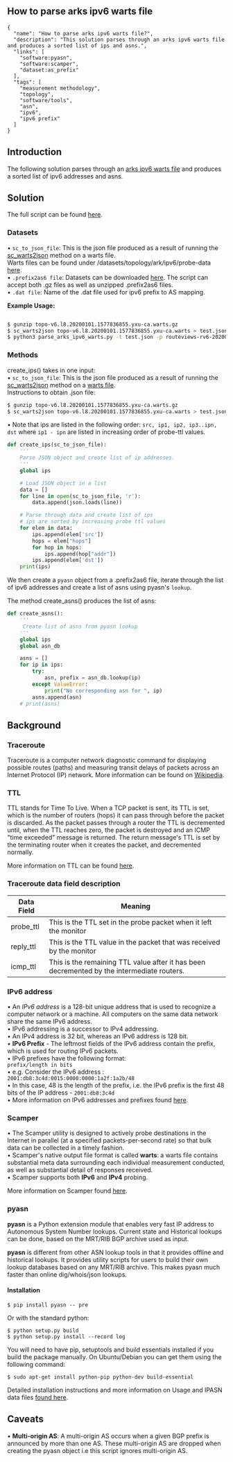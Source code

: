
## How to parse arks ipv6 warts file
~~~
{
  "name": "How to parse arks ipv6 warts file?",
  "description": "This solution parses through an arks ipv6 warts file and produces a sorted list of ips and asns.",
  "links": [
    "software:pyasn",
    "software:scamper",
    "dataset:as_prefix"
  ],
  "tags": [
    "measurement methodology",
    "topology",
    "software/tools",
    "asn",
    "ipv6",
    "ipv6 prefix"
  ]
}
~~~


## Introduction

The following solution parses through an [arks ipv6 warts file](https://www.caida.org/data/request_user_info_forms/ark.xml ) and produces a sorted list of ipv6 addresses and asns. 


## Solution

The full script can be found [here]( https://github.com/CAIDA/catalog-data/blob/how_to_parse_arks_ipv6_warts_file/sources/recipe/how_to_parse_arks_ipv6_warts_file/parse_arks_ipv6_warts.py ).

### Datasets
• `sc_to_json_file`: This is the json file produced as a result of running the [sc_warts2json](https://www.caida.org/tools/measurement/scamper/man/sc_warts2json.1.pdf) method on a warts file. \
Warts files can be found under /datasets/topology/ark/ipv6/probe-data [here](  https://www.caida.org/data/request_user_info_forms/ark.xml ). \
• `.prefix2as6 file`: Datasets can be downloaded [here]( https://www.caida.org/data/routing/routeviews-prefix2as.xml ). The script can accept both .gz files as well as unzipped .prefix2as6 files. \
• `.dat file`: Name of the .dat file used for ipv6 prefix to AS mapping. 

**Example Usage:** 
~~~bash 

$ gunzip topo-v6.l8.20200101.1577836855.yxu-ca.warts.gz
$ sc_warts2json topo-v6.l8.20200101.1577836855.yxu-ca.warts > test.json 
$ python3 parse_arks_ipv6_warts.py -t test.json -p routeviews-rv6-20200101-1200.pfx2as.gz -d test.dat
~~~

### Methods  
create_ips() takes in one input: \
• `sc_to_json_file`: This is the json file produced as a result of running the [sc_warts2json](https://www.caida.org/tools/measurement/scamper/man/sc_warts2json.1.pdf) method on a [warts file]( https://www.caida.org/data/request_user_info_forms/ark.xml).\
Instructions to obtain .json file: 

~~~bash
$ gunzip topo-v6.l8.20200101.1577836855.yxu-ca.warts.gz
$ sc_warts2json topo-v6.l8.20200101.1577836855.yxu-ca.warts > test.json 
~~~
    
    
• Note that ips are listed in the following order: `src, ip1, ip2, ip3..ipn, dst` 
where `ip1 - ipn` are listed in increasing order of probe-ttl values. 

~~~python
def create_ips(sc_to_json_file):
    '''
    Parse JSON object and create list of ip addresses. 
    '''
    global ips

    # Load JSON object in a list 
    data = []
    for line in open(sc_to_json_file, 'r'):
        data.append(json.loads(line)) 

    # Parse through data and create list of ips
    # ips are sorted by increasing probe ttl values 
    for elem in data:
        ips.append(elem['src'])
        hops = elem["hops"]
        for hop in hops:
            ips.append(hop["addr"])
        ips.append(elem['dst'])
    print(ips)
~~~
    
We then create a `pyasn` object from a .prefix2as6 file, iterate through the list of ipv6 addresses and create a list of asns using pyasn's `lookup`.  

The method create_asns() produces the list of asns:
~~~python
def create_asns():
    '''
     Create list of asns from pyasn lookup
    '''
    global ips
    global asn_db 

    asns = []
    for ip in ips:
        try:
            asn, prefix = asn_db.lookup(ip)
        except ValueError:
            print("No corresponding asn for ", ip)
        asns.append(asn)
    # print(asns)

~~~

## Background

### Traceroute 
Traceroute is a computer network diagnostic command for displaying possible routes (paths) and measuring transit delays of packets across an Internet Protocol (IP) network.
More information can be found on [Wikipedia](https://en.wikipedia.org/wiki/Traceroute). 

### TTL 
TTL stands for Time To Live. When a TCP packet is sent, its TTL is set, which is the number of routers (hops) it can pass through before the packet is discarded. As the packet passes through a router the TTL is decremented until, when the TTL reaches zero, the packet is destroyed and an ICMP "time exceeded" message is returned. The return message's TTL is set by the terminating router when it creates the packet, and decremented normally.

More information on TTL can be found [here]( http://users.cs.cf.ac.uk/Dave.Marshall/Internet/node77.html ). 


### Traceroute data field description 

| Data Field       |   Meaning                                                                                        |
| -------------    | -----------------------------------------------------------------------------------------------  |
| probe_ttl        | This is the TTL set in the probe packet when it left the monitor                                 |
| reply_ttl        | This is the TTL value in the packet that was received by the monitor                             |                                          | icmp_ttl         | This is the remaining TTL value after it has been decremented by the intermediate routers.       |
|  icmp_ttl        | This is the remaining TTL value after it has been decremented by the intermediate routers.       | 


### IPv6 address 
• An *IPv6 address* is a 128-bit unique address that is used to recognize a computer network or a machine. All computers on the same data network share the same IPv6 address.\
• IPv6 addressing is a successor to IPv4 addressing. \
• An IPv4 address is 32 bit, whereas an IPv6 address is 128 bit. \
• **IPv6 Prefix** - The leftmost fields of the IPv6 address contain the prefix, which is used for routing IPv6 packets. \
• IPv6 prefixes have the following format:\
`prefix/length in bits` \
• e.g. Consider the IPv6 address : `2001:db8:3c4d:0015:0000:0000:1a2f:1a2b/48` \
• In this case, 48 is the length of the prefix, i.e. the IPv6 prefix is the first 48 bits of the IP address - `2001:db8:3c4d` \
• More information on IPv6 addresses and prefixes found [here]( https://docs.oracle.com/cd/E19253-01/816-4554/6maoq01nv/index.html ).


### Scamper 

• The Scamper utility is designed to actively probe destinations in the Internet in parallel (at a specified packets-per-second rate) so that bulk data can be collected in a timely fashion.\
• Scamper's native output file format is called **warts**: a warts file contains substantial meta data surrounding each individual measurement conducted, as well as substantial detail of responses received. \
• Scamper supports both **IPv6** and **IPv4** probing. 

More information on Scamper found [here]( https://www.caida.org/tools/measurement/scamper/
 ).

### pyasn 
**pyasn** is a Python extension module that enables very fast IP address to Autonomous System Number lookups. Current state and Historical lookups can be done, based on the MRT/RIB BGP archive used as input. 

**pyasn** is different from other ASN lookup tools in that it provides offline and historical lookups. It provides utility scripts for users to build their own lookup databases based on any MRT/RIB archive. This makes pyasn much faster than online dig/whois/json lookups.

#### Installation 
~~~
$ pip install pyasn -- pre
~~~
Or with the standard python:
~~~
$ python setup.py build
$ python setup.py install --record log
~~~
You will need to have pip, setuptools and build essentials installed if you build the package manually. On Ubuntu/Debian you can get them using the following command:

~~~
$ sudo apt-get install python-pip python-dev build-essential
~~~
Detailed installation instructions and more information on Usage and IPASN data files [found here]( https://github.com/hadiasghari/pyasn ).



## Caveats
• **Multi-origin AS**: A multi-origin AS occurs when a given BGP prefix is announced by more than one AS. These multi-origin AS are dropped when creating the pyasn object i.e this script ignores multi-origin AS. 
